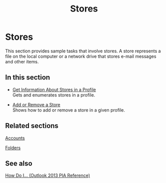 ﻿---
title: Stores
TOCTitle: Stores
ms:assetid: ce5d8e58-7753-485c-b400-4f00f6c6935b
ms:mtpsurl: https://msdn.microsoft.com/en-us/library/Ff184642(v=office.15)
ms:contentKeyID: 55119892
ms.date: 07/24/2014
mtps_version: v=office.15
---

# Stores

This section provides sample tasks that involve stores. A store represents a file on the local computer or a network drive that stores e-mail messages and other items.

## In this section

  - [Get Information About Stores in a Profile](how-to-get-information-about-stores-in-a-profile.md)  
    Gets and enumerates stores in a profile.

  - [Add or Remove a Store](how-to-add-or-remove-a-store.md)  
    Shows how to add or remove a store in a given profile.

## Related sections

[Accounts](accounts.md)

[Folders](folders.md)

## See also



[How Do I... (Outlook 2013 PIA Reference)](how-do-i-outlook-2013-pia-reference.md)

